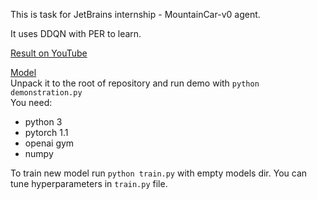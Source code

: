 This is task for JetBrains internship - MountainCar-v0 agent.

It uses DDQN with PER to learn.

[Result on YouTube](https://youtu.be/DWDwCWttz7I)

[Model](https://drive.google.com/file/d/1W94gzB5P_3RjRowVIKlIWxrsKQqqtFB2/view?usp=sharing)  
Unpack it to the root of repository and run demo with `python demonstration.py`   
You need:
* python 3
* pytorch 1.1
* openai gym
* numpy

To train new model run `python train.py` with empty models dir. You can tune hyperparameters in `train.py` file.